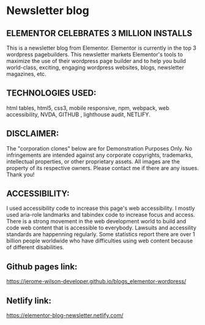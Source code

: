 # Newsletter blog

## ELEMENTOR CELEBRATES 3 MILLION INSTALLS
This is a newsletter blog from Elementor. Elementor is currently in the top 3 wordpress pagebuilders. This newsletter markets Elementor's tools to maximize the use of their wordpress page builder and to help you build world-class, exciting, engaging wordpress websites, blogs, newsletter magazines, etc.

## TECHNOLOGIES USED:
html tables, html5, css3, mobile responsive, npm, webpack, web accessibility, NVDA, GITHUB , lighthouse audit, NETLIFY.

## DISCLAIMER:
The "corporation clones" below are for Demonstration Purposes Only. No infringements are intended against any corporate copyrights, trademarks, intellectual properties, or other proprietary assets. All images are the property of its respective owners. Please contact me if there are any issues. Thank you!

## ACCESSIBILITY:
I used accessibility code to increase this page's web accessibility. I mostly used aria-role landmarks and tabindex code to increase focus and access. There is a strong movement in the web development world to build and code web content that is accessible to everybody. Lawsuits and accessility standards are happenning regularly. Some statistics report there are over 1 billion people worldwide who have difficulties using web content because of different disabilities.

## Github pages link:
https://jerome-wilson-developer.github.io/blogs_elementor-wordpress/

## Netlify link:
https://elementor-blog-newsletter.netlify.com/
